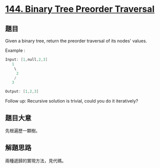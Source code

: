 # [144. Binary Tree Preorder Traversal](https://leetcode.com/problems/binary-tree-preorder-traversal/)

## 題目

Given a binary tree, return the preorder traversal of its nodes' values.



Example :

```c
Input: [1,null,2,3]
   1
    \
     2
    /
   3

Output: [1,2,3]
```


Follow up: Recursive solution is trivial, could you do it iteratively?


 

## 題目大意

先根遍歷一顆樹。

## 解題思路

兩種遞歸的實現方法，見代碼。



